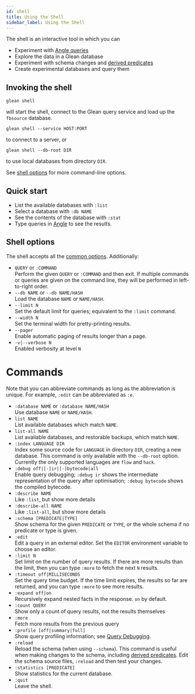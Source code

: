```yaml
---
id: shell
title: Using the Shell
sidebar_label: Using the Shell
---
```


The shell is an interactive tool in which you can

* Experiment with [Angle queries](angle/guide.md)
* Explore the data in a Glean database
* Experiment with schema changes and [derived predicates](derived.md)
* Create experimental databases and query them

## Invoking the shell

<FbInternalOnly>

```
glean shell
```

will start the shell, connect to the Glean query service and load up
the `fbsource` database.

</FbInternalOnly>

<OssOnly>

```
glean shell --service HOST:PORT
```

to connect to a server, or

```
glean shell --db-root DIR
```

to use local databases from directory `DIR`.

</OssOnly>

See [shell options](#shell-options) for more command-line options.

## Quick start

* List the available databases with `:list`
* Select a database with `:db NAME`
* See the contents of the database with `:stat`
* Type queries in [Angle](angle/guide.md) to see the results.

## Shell options

The shell accepts all the [common options](running#common-options). Additionally:

* `QUERY` or `:COMMAND`<br />
Perform the given `QUERY` or `:COMMAND` and then exit. If multiple
commands or queries are given on the command line, they will be
performed in left-to-right order.
* `--db NAME` or `--db NAME/HASH`<br />
Load the database `NAME` or `NAME/HASH`.
* `--limit N`<br />
Set the default limit for queries; equivalent to the `:limit` command.
* `--width N`<br />
Set the terminal width for pretty-printing results.
* `--pager`<br />
Enable automatic paging of results longer than a page.
* `-v|--verbose N`<br />
Enabled verbosity at level `N`

# Commands

Note that you can abbreviate commands as long as the abbreviation is
unique. For example, `:edit` can be abbreviated as `:e`.

* `:database NAME` or `:database NAME/HASH`<br/>
Use database `NAME` or `NAME/HASH`.
* `list NAME`<br />
List available databases which match `NAME`.
* `list-all NAME`<br />
List available databases, and restorable backups, which match `NAME`.
* `:index LANGUAGE DIR`<br/>
Index some source code for `LANGUAGE` in directory `DIR`, creating a
new database. This command is only available with the `--db-root`
option. Currently the only supported languages are `flow` and `hack`.
* `:debug off|[-]ir|[-]bytecode|all`<br/>
Enable query debugging; `:debug ir` shows the intermediate
representation of the query after optimisation; `:debug
bytecode` shows the compiled bytecode.
* `:describe NAME`<br />
Like `:list`, but show more details
* `:describe-all NAME`<br />
Like `:list-all`, but show more details
* `:schema [PREDICATE|TYPE]`<br />
Show schema for the given `PREDICATE` or `TYPE`, or the whole schema
if no predicate or type is given.
* `:edit`<br />
Edit a query in an external editor. Set the `EDITOR` environment
variable to choose an editor.
* `:limit N`<br />
Set limit on the number of query results. If there are more results
than the limit, then you can type `:more` to fetch the next `N`
results.
* `:timeout off|MILLISECONDS`<br />
Set the query time budget. If the time limit expires, the results so
far are returned, and you can type `:more` to see more results.
* `:expand off|on`<br />
Recursively expand nested facts in the response. `on` by default.
* `:count QUERY`<br />
Show only a count of query results, not the results themselves
* `:more`<br />
Fetch more results from the previous query
* `:profile [off|summary|full]`<br />
Show query profiling information; see [Query Debugging](angle/debugging.md).
* `:reload`<br />
Reload the schema (when using `--schema`). This command is useful when
making changes to the schema, including [derived
predicates](derived). Edit the schema source files, `:reload` and then
test your changes.
* `:statistics [PREDICATE]`<br />
Show statistics for the current database.
* `:quit`<br />
Leave the shell.
